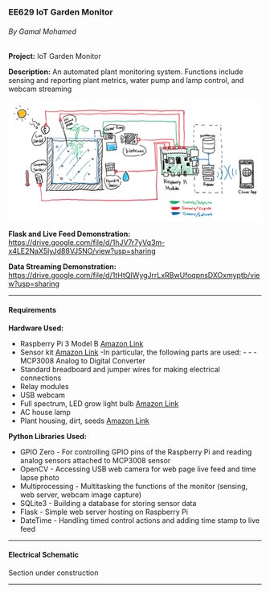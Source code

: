 ### EE629 IoT Garden Monitor
###### By Gamal Mohamed

**Project:** IoT Garden Monitor

**Description:** An automated plant monitoring system. Functions include sensing and reporting plant metrics, water pump and lamp control, and webcam streaming

![IoT Garden Monitor Diagram](/img/iot-plant-monitor-diagram.png)

**Flask and Live Feed Demonstration:** https://drive.google.com/file/d/1hJV7r7yVq3m-x4LE2NaX5lyJd88VJ5NO/view?usp=sharing

**Data Streaming Demonstration:** https://drive.google.com/file/d/1tHtQIWygJrrLxRBwUfoqpnsDXOxmyptb/view?usp=sharing

***
#### Requirements
**Hardware Used:**
- Raspberry Pi 3 Model B [Amazon Link](https://www.amazon.com/gp/product/B01C6Q2GSY/ref=ppx_yo_dt_b_search_asin_title?ie=UTF8&psc=1)
- Sensor kit [Amazon Link](https://www.amazon.com/gp/product/B01J9GD3DG/ref=ppx_yo_dt_b_search_asin_image?ie=UTF8&psc=1)
	-In particular, the following parts are used:
		-
		-
		- MCP3008 Analog to Digital Converter
- Standard breadboard and jumper wires for making electrical connections
- Relay modules
- USB webcam 
- Full spectrum, LED grow light bulb [Amazon Link](https://www.amazon.com/gp/product/B07NN6SVG6/ref=ppx_yo_dt_b_search_asin_title?ie=UTF8&psc=1)
- AC house lamp
- Plant housing, dirt, seeds [Amazon Link](https://www.amazon.com/Educational-Insights-Sprout-Grow-Window/dp/B000066CMG)

**Python Libraries Used:**
- GPIO Zero - For controlling GPIO pins of the Raspberry Pi and reading analog sensors attached to MCP3008 sensor
- OpenCV - Accessing USB web camera for web page live feed and time lapse photo
- Multiprocessing - Multitasking the functions of the monitor (sensing, web server, webcam image capture)
- SQLite3 - Building a database for storing sensor data
- Flask - Simple web server hosting on Raspberry Pi
- DateTime - Handling timed control actions and adding time stamp to live feed

***
#### Electrical Schematic
Section under construction

***
